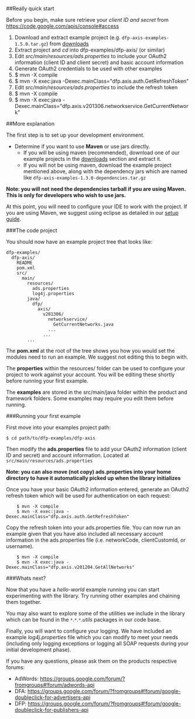 ##Really quick start

Before you begin, make sure retrieve your *client ID and secret* from
https://code.google.com/apis/console#access

1. Download and extract example project (e.g. `dfp-axis-examples-1.5.0.tar.gz`) from [downloads](http://code.google.com/p/google-api-ads-java/downloads/list)
2. Extract project and _cd_ into dfp-examples/dfp-axis/ (or similar)
3. Edit _src/main/resources/ads.properties_ to include your OAuth2 information (client ID and client secret) and basic account information
4. Generate OAuth2 credentials to be used with other examples
5. $ mvn -X compile
6. $ mvn -X exec:java -Dexec.mainClass="dfp.axis.auth.GetRefreshToken"
7. Edit _src/main/resources/ads.properties_ to include the refresh token
8. $ mvn -X compile
9. $ mvn -X exec:java -Dexec.mainClass="dfp.axis.v201306.networkservice.GetCurrentNetwork"

##More explanation

The first step is to set up your development environment.

* Determine if you want to use **Maven** or use jars directly.
  * If you will be using maven (recommended), download one of our example projects in the [downloads](http://code.google.com/p/google-api-ads-java/downloads/list) section and extract it.
  * If you will not be using maven, download the example project mentioned above, along with the dependency jars which are named like `dfp-axis-examples-1.3.0-dependencies.tar.gz`

**Note: you will not need the dependencies tarball if you are using Maven. This is only for developers who wish to use jars.**

At this point, you will need to configure your IDE to work with the project. If you are using Maven, we suggest using eclipse as detailed in our [setup guide](http://code.google.com/p/google-api-ads-java/wiki/Setup?ts=1337893420&updated=Setup#Eclipse_With_Maven).

###The code project

You should now have an example project tree that looks like:

```
dfp-examples/
  dfp-axis/
    README
    pom.xml
    src/
      main/
        resources/
          ads.properties
          log4j.properties        
        java/
          dfp/
            axis/
              v201306/
                networkservice/
                  GetCurrentNetworks.java
                ...
              ...        
        ...
```

The **pom.xml** at the root of the tree shows you how you would set the modules need to run an example. We suggest not editing this to begin with.

The **properties** within the resources/ folder can be used to configure your project to work against your account. You will be editing these shortly before running your first example.

The **examples** are stored in the src/main/java folder within the product and framework folders. Some examples may require you edit them before running.

###Running your first example

First move into your examples project path:

`$ cd path/to/dfp-examples/dfp-axis`

Then modify the **ads.properties** file to add your OAuth2 information (client ID and secret) and account information. Located at `src/main/resources/ads.properties`

**Note: you can also move (not copy) ads.properties into your home directory to have it automatically picked up when the library initializes**

Once you have your basic OAuth2 information entered, generate an OAuth2 refresh token which will be used for authentication on each request:

```
    $ mvn -X compile
    $ mvn -X exec:java -Dexec.mainClass="dfp.axis.auth.GetRefreshToken"
```

Copy the refresh token into your ads.properties file. You can now run an example given that you have also included all necessary account information in the ads.properties file (i.e. networkCode, clientCustomId, or username).

```
    $ mvn -X compile
    $ mvn -X exec:java -Dexec.mainClass="dfp.axis.v201204.GetAllNetworks"
```

###Whats next?

Now that you have a *hello-world* example running you can start experimenting with the library. Try running other examples and chaining them together.

You may also want to explore some of the utilities we include in the library which can be found in the _`*`.`*`.`*`.utils_ packages in our code base.

Finally, you will want to configure your logging. We have included an example _log4j.properties_ file which you can modify to meet your needs (including only logging exceptions or logging all SOAP requests during your initial development phase).

If you have any questions, please ask them on the products respective forums:

  * AdWords: https://groups.google.com/forum/?fromgroups#!forum/adwords-api
  * DFA: https://groups.google.com/forum/?fromgroups#!forum/google-doubleclick-for-advertisers-api
  * DFP: https://groups.google.com/forum/?fromgroups#!forum/google-doubleclick-for-publishers-api